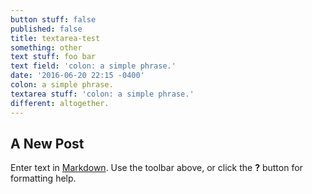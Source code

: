 ```yaml
---
button stuff: false
published: false
title: textarea-test
something: other
text stuff: foo bar
text field: 'colon: a simple phrase.'
date: '2016-06-20 22:15 -0400'
colon: a simple phrase.
textarea stuff: 'colon: a simple phrase.'
different: altogether.
---
```

## A New Post

Enter text in [Markdown](http://daringfireball.net/projects/markdown/). Use the toolbar above, or click the **?** button for formatting help.
